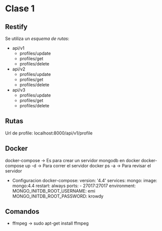 # Clase 1
## Restify
Se utiliza un _esquema de rutas_:
- api/v1
  - profiles/update
  - profiles/get
  - profiles/delete
- api/v2
  - profiles/update
  - profiles/get
  - profiles/delete
- api/v3
  - profiles/update
  - profiles/get
  - profiles/delete

## Rutas
Url de profile: localhost:8000/api/v1/profile

## Docker
docker-compose -> Es para crear un servidor mongodb en docker
docker-compose up -d -> Para correr el servidor
docker ps -a -> Para revisar el servidor

- Configuracion docker-compose: 
version: '4.4'
services:
   mongo:
     image: mongo:4.4
     restart: always
     ports:
       - 27017:27017
     environment:
       MONGO_INITDB_ROOT_USERNAME: emi
       MONGO_INITDB_ROOT_PASSWORD: krowdy

## Comandos
- ffmpeg -> sudo apt-get install ffmpeg
